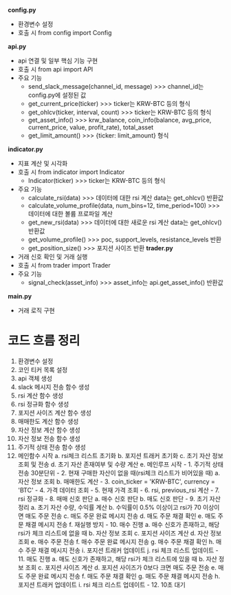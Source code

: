 **config.py**
- 환경변수 설정
- 호출 시 from config import Config

**api.py**
- api 연결 및 일부 핵심 기능 구현
- 호출 시 from api import API
- 주요 기능
    - send_slack_message(channel_id, message) >>> channel_id는 config.py에 설정된 값
    - get_current_price(ticker) >>> ticker는 KRW-BTC 등의 형식
    - get_ohlcv(ticker, interval, count) >>> ticker는 KRW-BTC 등의 형식
    - get_asset_info() >>> krw_balance, coin_info(balance, avg_price, current_price, value, profit_rate), total_asset
    - get_limit_amount() >>> {ticker: limit_amount} 형식

**indicator.py**
- 지표 계산 및 시각화
- 호출 시 from indicator import Indicator
    - Indicator(ticker) >>> ticker는 KRW-BTC 등의 형식
- 주요 기능
    - calculate_rsi(data) >>> 데이터에 대한 rsi 계산 data는 get_ohlcv() 반환값
    - calculate_volume_profile(data, num_bins=12, time_period=100) >>> 데이터에 대한 볼륨 프로파일 계산
    - get_new_rsi(data) >>> 데이터에 대한 새로운 rsi 계산 data는 get_ohlcv() 반환값
    - get_volume_profile() >>> poc, support_levels, resistance_levels 반환
    - get_position_size() >>> 포지션 사이즈 반환
**trader.py**
- 거래 신호 확인 및 거래 실행
- 호출 시 from trader import Trader
- 주요 기능
    - signal_check(asset_info) >>> asset_info는 api.get_asset_info() 반환값

**main.py**
- 거래 로직 구현

# 코드 흐름 정리
1. 환경변수 설정
2. 코인 티커 목록 설정
3. api 객체 생성
4. slack 메시지 전송 함수 생성
5. rsi 계산 함수 생성
6. rsi 정규화 함수 생성
7. 포지션 사이즈 계산 함수 생성
8. 매매한도 계산 함수 생성
9. 자산 정보 계산 함수 생성
10. 자산 정보 전송 함수 생성
11. 주기적 상태 전송 함수 생성
12. 메인함수 시작
    a. rsi체크 리스트 초기화
    b. 포지션 트래커 초기화
    c. 초기 자산 정보 조회 및 전송
    d. 초기 자산 존재여부 및 수량 계산
    e. 메인루프 시작
        - 1. 주기적 상태 전송 30분단위
        - 2. 현재 구매한 자산이 없을 때(rsi체크 리스트가 비어있을 때)
            a. 자산 정보 조회
            b. 매매한도 계산
        - 3. coin_ticker = 'KRW-BTC', currency = 'BTC'
        - 4. 가격 데이터 조회
        - 5. 현재 가격 조회
        - 6. rsi, previous_rsi 계산
        - 7. rsi 정규화
        - 8. 매매 신호 판단
            a. 매수 신호 판단
            b. 매도 신호 판단
        - 9. 초기 자산 정리
            a. 초기 자산 수량, 수익률 계산
            b. 수익률이 0.5% 이상이고 rsi가 70 이상이면 매도 주문 전송
            c. 매도 주문 완료 메시지 전송
            d. 매도 주문 채결 확인
            e. 매도 주문 채결 메시지 전송
            f. 재실행 방지
        - 10. 매수 진행
            a. 매수 신호가 존재하고, 해당 rsi가 체크 리스트에 없을 때
            b. 자산 정보 조회
            c. 포지션 사이즈 계산
            d. 자산 정보 조회
            e. 매수 주문 전송
            f. 매수 주문 완료 메시지 전송
            g. 매수 주문 채결 확인
            h. 매수 주문 채결 메시지 전송
            i. 포지션 트래커 업데이트
            j. rsi 체크 리스트 업데이트
        - 11. 매도 진행
            a. 매도 신호가 존재하고, 해당 rsi가 체크 리스트에 있을 때
            b. 자산 정보 조회
            c. 포지션 사이즈 계산
            d. 포지션 사이즈가 0보다 크면 매도 주문 전송
            e. 매도 주문 완료 메시지 전송
            f. 매도 주문 채결 확인
            g. 매도 주문 채결 메시지 전송
            h. 포지션 트래커 업데이트
            i. rsi 체크 리스트 업데이트
        - 12. 10초 대기
